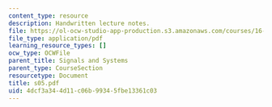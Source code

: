 ```yaml
---
content_type: resource
description: Handwritten lecture notes.
file: https://ol-ocw-studio-app-production.s3.amazonaws.com/courses/16-01-unified-engineering-i-ii-iii-iv-fall-2005-spring-2006/4dcf3a344d11c06b99345fbe13361c03_s05.pdf
file_type: application/pdf
learning_resource_types: []
ocw_type: OCWFile
parent_title: Signals and Systems
parent_type: CourseSection
resourcetype: Document
title: s05.pdf
uid: 4dcf3a34-4d11-c06b-9934-5fbe13361c03
---
```

